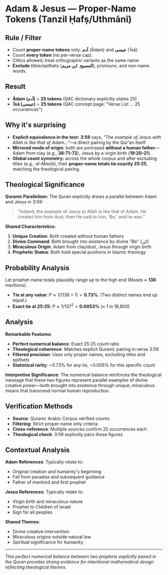 # Adam & Jesus — Proper-Name Tokens (Tanzil Ḥafṣ/Uthmānī)

## Rule / Filter

- Count **proper-name tokens** only: **آدم** (Ādam) and **عيسى** (ʿĪsā).
- Count **every token** (no per-verse cap).
- Clitics allowed; treat orthographic variants as the same name.
- **Exclude** titles/epithets (**المسيح**, **ابن مريم**), pronouns, and non-name words.

## Result

- **Ādam (آدم)** = **25 tokens** (QAC dictionary explicitly states 25)
- **ʿĪsā (عيسى)** = **25 tokens** (QAC concept page: "Verse List … 25 occurrences")

## Why it's surprising

- **Explicit equivalence in the text:** **3:59** says, _"The example of Jesus with Allah is like that of Adam…"_—a direct pairing by the Qur'an itself.
- **Mirrored mode of origin:** both are portrayed **without a human father**—Adam from clay (e.g., **38:71–72**), Jesus by a virgin birth (**19:20–21**).
- **Global count symmetry:** across the whole corpus and after excluding titles (e.g., _al-Masīḥ_), their **proper-name totals tie exactly 25:25**, matching the theological pairing.

## Theological Significance

**Quranic Parallelism:**
The Quran explicitly draws a parallel between Adam and Jesus in 3:59:

> "Indeed, the example of Jesus to Allah is like that of Adam. He created him from dust; then He said to him, 'Be,' and he was."

**Shared Characteristics:**

1. **Unique Creation**: Both created without human fathers
2. **Divine Command**: Both brought into existence by divine "Be" (كن)
3. **Miraculous Origin**: Adam from clay/dust, Jesus through virgin birth
4. **Prophetic Status**: Both hold special positions in Islamic theology

## Probability Analysis

Let prophet-name totals plausibly range up to the high end (Moses ≈ **136** mentions).

- **Tie at any value:** $P \approx 1/(136+1) = \mathbf{0.73\%}$. (Two distinct names end up equal.)
- **Exact tie at 25:25:** $P \approx 1/137^2 = \mathbf{0.0053\%}$ (≈ 1 in 18,800)

## Analysis

**Remarkable Features:**

- **Perfect numerical balance**: Exact 25:25 count ratio
- **Theological coherence**: Matches explicit Quranic pairing in verse 3:59
- **Filtered precision**: Uses only proper names, excluding titles and epithets
- **Statistical rarity**: ~0.73% for any tie, ~0.005% for this specific count

**Interpretive Significance:**
The numerical balance reinforces the theological message that these two figures represent parallel examples of divine creative power—both brought into existence through unique, miraculous means that transcend normal human reproduction.

## Verification Methods

- **Source**: Quranic Arabic Corpus verified counts
- **Filtering**: Strict proper-name only criteria
- **Cross-reference**: Multiple sources confirm 25 occurrences each
- **Theological check**: 3:59 explicitly pairs these figures

## Contextual Analysis

**Adam References**: Typically relate to:

- Original creation and humanity's beginning
- Fall from paradise and subsequent guidance
- Father of mankind and first prophet

**Jesus References**: Typically relate to:

- Virgin birth and miraculous nature
- Prophet to Children of Israel
- Sign for all peoples

**Shared Themes**:

- Divine creative intervention
- Miraculous origins outside natural law
- Spiritual significance for humanity

---

_This perfect numerical balance between two prophets explicitly paired in the Quran provides strong evidence for intentional mathematical design reflecting theological themes._

